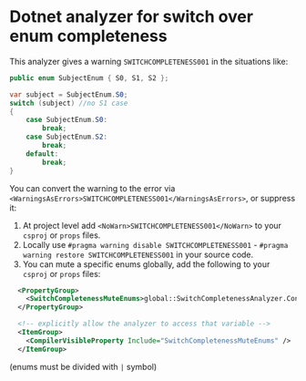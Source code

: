 # Dotnet analyzer for switch over enum completeness

This analyzer gives a warning `SWITCHCOMPLETENESS001` in the situations like:

```C#
public enum SubjectEnum { S0, S1, S2 };

var subject = SubjectEnum.S0;
switch (subject) //no S1 case
{
    case SubjectEnum.S0:
        break;
    case SubjectEnum.S2:
        break;
    default:
        break;
}
```

You can convert the warning to the error via `<WarningsAsErrors>SWITCHCOMPLETENESS001</WarningsAsErrors>`, or suppress it:

1. At project level add `<NoWarn>SWITCHCOMPLETENESS001</NoWarn>` to your `csproj` or `props` files.
2. Locally use `#pragma warning disable SWITCHCOMPLETENESS001` - `#pragma warning restore SWITCHCOMPLETENESS001` in your source code.
3. You can mute a specific enums globally, add the following to your `csproj` or `props` files:
```xml
  <PropertyGroup>
    <SwitchCompletenessMuteEnums>global::SwitchCompletenessAnalyzer.Console.Silent1Enum|global::SwitchCompletenessAnalyzer.Console.Silent2Enum|</SwitchCompletenessMuteEnums>
  </PropertyGroup>

  <!-- explicitly allow the analyzer to access that variable -->
  <ItemGroup>
    <CompilerVisibleProperty Include="SwitchCompletenessMuteEnums" />
  </ItemGroup>
```

(enums must be divided with `|` symbol)
